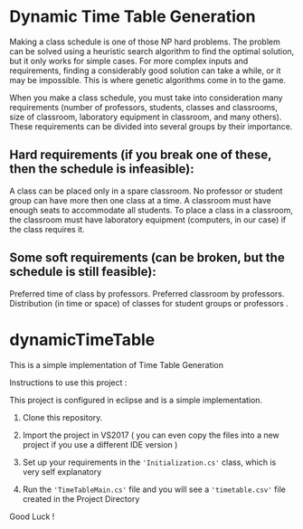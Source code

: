 # Dynamic Time Table Generation

Making a class schedule is one of those NP hard problems. The problem can be solved using a heuristic search algorithm to find the optimal solution, but it only works for simple cases. For more complex inputs and requirements, finding a considerably good solution can take a while, or it may be impossible. This is where genetic algorithms come in to the game.

When you make a class schedule, you must take into consideration many requirements (number of professors, students, classes and classrooms, size of classroom, laboratory equipment in classroom, and many others). These requirements can be divided into several groups by their importance. 

Hard requirements (if you break one of these, then the schedule is infeasible):
-------------------------------------------------------------------------------------
A class can be placed only in a spare classroom.
No professor or student group can have more then one class at a time.
A classroom must have enough seats to accommodate all students.
To place a class in a classroom, the classroom must have laboratory equipment (computers, in our case) if the class requires it.

Some soft requirements (can be broken, but the schedule is still feasible):
-------------------------------------------------------------------------------------
Preferred time of class by professors.
Preferred classroom by professors.
Distribution (in time or space) of classes for student groups or professors
.

dynamicTimeTable
================

This is a simple implementation of Time Table Generation

Instructions to use this project : 

This project is configured in eclipse and is a simple implementation.

1) Clone this repository.	
	
2) Import the project in VS2017 ( you can even copy the files into a new project if you use a different IDE version )

3) Set up your requirements in the ```'Initialization.cs'``` class, which is very self explanatory 
	
4) Run the ```'TimeTableMain.cs'``` file and you will see a ```'timetable.csv'``` file created in the Project Directory


Good Luck !
